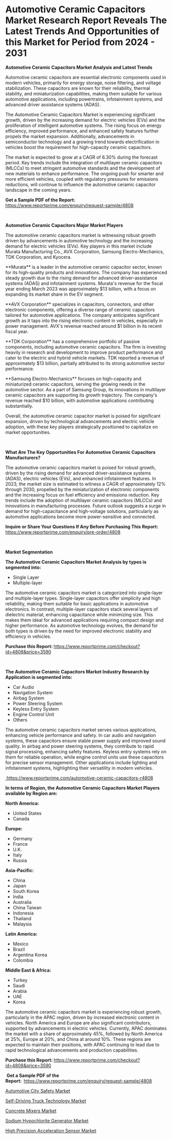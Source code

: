 <p><h1>Automotive Ceramic Capacitors Market Research Report Reveals The Latest Trends And Opportunities of this Market for Period from 2024 - 2031</h1></p><p><strong>Automotive Ceramic Capacitors Market Analysis and Latest Trends</strong></p>
<p><p>Automotive ceramic capacitors are essential electronic components used in modern vehicles, primarily for energy storage, noise filtering, and voltage stabilization. These capacitors are known for their reliability, thermal stability, and miniaturization capabilities, making them suitable for various automotive applications, including powertrains, infotainment systems, and advanced driver assistance systems (ADAS). </p><p>The Automotive Ceramic Capacitors Market is experiencing significant growth, driven by the increasing demand for electric vehicles (EVs) and the proliferation of intelligent automotive systems. The rising focus on energy efficiency, improved performance, and enhanced safety features further propels the market expansion. Additionally, advancements in semiconductor technology and a growing trend towards electrification in vehicles boost the requirement for high-capacity ceramic capacitors.</p><p>The market is expected to grow at a CAGR of 6.30% during the forecast period. Key trends include the integration of multilayer ceramic capacitors (MLCCs) to meet stringent automotive standards and the development of new materials to enhance performance. The ongoing push for smarter and more efficient vehicles, coupled with regulatory pressures for emissions reductions, will continue to influence the automotive ceramic capacitor landscape in the coming years.</p></p>
<p><strong>Get a Sample PDF of the Report:&nbsp;</strong> <a href="https://www.reportprime.com/enquiry/request-sample/4808">https://www.reportprime.com/enquiry/request-sample/4808</a></p>
<p>&nbsp;</p>
<p><strong>Automotive Ceramic Capacitors Major Market Players</strong></p>
<p><p>The automotive ceramic capacitors market is witnessing robust growth driven by advancements in automotive technology and the increasing demand for electric vehicles (EVs). Key players in this market include Murata Manufacturing Co., AVX Corporation, Samsung Electro-Mechanics, TDK Corporation, and Kyocera.</p><p>**Murata** is a leader in the automotive ceramic capacitor sector, known for its high-quality products and innovations. The company has experienced steady growth due to the rising demand for advanced driver-assistance systems (ADAS) and infotainment systems. Murata's revenue for the fiscal year ending March 2023 was approximately $13 billion, with a focus on expanding its market share in the EV segment.</p><p>**AVX Corporation** specializes in capacitors, connectors, and other electronic components, offering a diverse range of ceramic capacitors tailored for automotive applications. The company anticipates significant growth as it taps into the rising electronic content in vehicles, especially in power management. AVX's revenue reached around $1 billion in its recent fiscal year.</p><p>**TDK Corporation** has a comprehensive portfolio of passive components, including automotive ceramic capacitors. The firm is investing heavily in research and development to improve product performance and cater to the electric and hybrid vehicle markets. TDK reported a revenue of approximately $13 billion, partially attributed to its strong automotive sector performance.</p><p>**Samsung Electro-Mechanics** focuses on high-capacity and miniaturized ceramic capacitors, serving the growing needs in the automotive sector. As a part of Samsung Group, its innovations in multilayer ceramic capacitors are supporting its growth trajectory. The company's revenue reached $10 billion, with automotive applications contributing substantially.</p><p>Overall, the automotive ceramic capacitor market is poised for significant expansion, driven by technological advancements and electric vehicle adoption, with these key players strategically positioned to capitalize on market opportunities.</p></p>
<p>&nbsp;</p>
<p><strong>What Are The Key Opportunities For Automotive Ceramic Capacitors Manufacturers?</strong></p>
<p><p>The automotive ceramic capacitors market is poised for robust growth, driven by the rising demand for advanced driver-assistance systems (ADAS), electric vehicles (EVs), and enhanced infotainment features. In 2023, the market size is estimated to witness a CAGR of approximately 12% through 2030, propelled by the miniaturization of electronic components and the increasing focus on fuel efficiency and emissions reduction. Key trends include the adoption of multilayer ceramic capacitors (MLCCs) and innovations in manufacturing processes. Future outlook suggests a surge in demand for high-capacitance and high-voltage solutions, particularly as automotive applications become more power-sensitive and connected.</p></p>
<p><strong>Inquire or Share Your Questions If Any Before Purchasing This Report:</strong> <a href="https://www.reportprime.com/enquiry/pre-order/4808">https://www.reportprime.com/enquiry/pre-order/4808</a></p>
<p>&nbsp;</p>
<p><strong>Market Segmentation</strong></p>
<p><strong>The Automotive Ceramic Capacitors Market Analysis by types is segmented into:</strong></p>
<p><ul><li>Single Layer</li><li>Multiple-layer</li></ul></p>
<p><p>The automotive ceramic capacitors market is categorized into single-layer and multiple-layer types. Single-layer capacitors offer simplicity and high reliability, making them suitable for basic applications in automotive electronics. In contrast, multiple-layer capacitors stack several layers of dielectric material, enhancing capacitance while minimizing size. This makes them ideal for advanced applications requiring compact design and higher performance. As automotive technology evolves, the demand for both types is driven by the need for improved electronic stability and efficiency in vehicles.</p></p>
<p><strong>Purchase this Report:&nbsp;</strong><a href="https://www.reportprime.com/checkout?id=4808&price=3590">https://www.reportprime.com/checkout?id=4808&price=3590</a></p>
<p>&nbsp;</p>
<p><strong>The Automotive Ceramic Capacitors Market Industry Research by Application is segmented into:</strong></p>
<p><ul><li>Car Audio</li><li>Navigation System</li><li>Airbag System</li><li>Power Steering System</li><li>Keyless Entry System</li><li>Engine Control Unit</li><li>Others</li></ul></p>
<p><p>The automotive ceramic capacitors market serves various applications, enhancing vehicle performance and safety. In car audio and navigation systems, these capacitors ensure stable power supply and improved sound quality. In airbag and power steering systems, they contribute to rapid signal processing, enhancing safety features. Keyless entry systems rely on them for reliable operation, while engine control units use these capacitors for precise sensor management. Other applications include lighting and infotainment systems, highlighting their versatility in modern vehicles.</p></p>
<p><a href="https://www.reportprime.com/automotive-ceramic-capacitors-r4808">&nbsp;https://www.reportprime.com/automotive-ceramic-capacitors-r4808</a></p>
<p><strong>In terms of Region, the Automotive Ceramic Capacitors Market Players available by Region are:</strong></p>
<p>
    <p> <strong> North America: </strong>
        <ul>
            <li>United States</li>
            <li>Canada</li>
        </ul>
        </p> 
    <p> <strong> Europe: </strong>
        <ul>
            <li>Germany</li>
            <li>France</li>
            <li>U.K.</li>
            <li>Italy</li>
            <li>Russia</li>
        </ul>
        </p> 
    <p> <strong> Asia-Pacific: </strong>
        <ul>
            <li>China</li>
            <li>Japan</li>
            <li>South Korea</li>
            <li>India</li>
            <li>Australia</li>
            <li>China Taiwan</li>
            <li>Indonesia</li>
            <li>Thailand</li>
            <li>Malaysia</li>
        </ul>
        </p> 
    <p> <strong> Latin America: </strong>
        <ul>
            <li>Mexico</li>
            <li>Brazil</li>
            <li>Argentina Korea</li>
            <li>Colombia</li>
        </ul>
        </p> 
    <p> <strong> Middle East & Africa: </strong>
        <ul>
            <li>Turkey</li>
            <li>Saudi</li>
            <li>Arabia</li>
            <li>UAE</li>
            <li>Korea</li>
        </ul>
    </p>
    </p>
<p><p>The automotive ceramic capacitors market is experiencing robust growth, particularly in the APAC region, driven by increased electronic content in vehicles. North America and Europe are also significant contributors, supported by advancements in electric vehicles. Currently, APAC dominates the market with a share of approximately 45%, followed by North America at 25%, Europe at 20%, and China at around 10%. These regions are expected to maintain their positions, with APAC continuing to lead due to rapid technological advancements and production capabilities.</p></p>
<p><strong>Purchase this Report: </strong><a href="https://www.reportprime.com/checkout?id=4808&price=3590">https://www.reportprime.com/checkout?id=4808&price=3590</a></p>
<p>&nbsp;<strong>Get a Sample PDF of the Report:&nbsp;&nbsp;</strong><a href="https://www.reportprime.com/enquiry/request-sample/4808">https://www.reportprime.com/enquiry/request-sample/4808</a></p>
<p><strong></strong></p>
<p><p><a href="https://issuu.com/reportprime-2/docs/automotive-city-safety-market-size-_0fdeaaeb63239c">Automotive City Safety Market</a></p><p><a href="https://issuu.com/reportprime-2/docs/self-driving-truck-technology-marke_72edf96a076004">Self-Driving Truck Technology Market</a></p><p><a href="https://www.linkedin.com/pulse/future-trends-global-concrete-mixers-market-insights-analysis-mmloe?trackingId=E8kqTdOORQ%2BJ6xpATpQRMg%3D%3D">Concrete Mixers Market</a></p><p><a href="https://www.linkedin.com/pulse/future-insights-sodium-hypochlorite-generator-market-e5mhe?trackingId=43XiOvZ9Ru%2B06NxOOkB11g%3D%3D">Sodium Hypochlorite Generator Market</a></p><p><a href="https://github.com/RuthLucas64/Market-Research-Report-List-1/blob/main/high-precision-acceleration-sensor-market.md">High Precision Acceleration Sensor Market</a></p></p>
